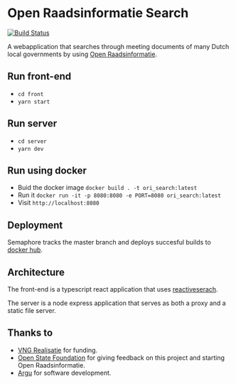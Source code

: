 # Open Raadsinformatie Search
[![Build Status](https://semaphoreci.com/api/v1/projects/9f55dbcb-3683-40e7-8f0c-293cea710d01/2575606/badge.svg)](https://semaphoreci.com/argu/ori-search)

A webapplication that searches through meeting documents of many Dutch local governments by using [Open Raadsinformatie](http://openraadsinformatie.nl).

## Run front-end

- `cd front`
- `yarn start`

## Run server

- `cd server`
- `yarn dev`

## Run using docker

- Buid the docker image `docker build . -t ori_search:latest`
- Run it `docker run -it -p 8080:8080 -e PORT=8080 ori_search:latest`
- Visit `http://localhost:8080`

## Deployment

Semaphore tracks the master branch and deploys succesful builds to [docker hub](https://hub.docker.com/r/argu/ori-search).

## Architecture

The front-end is a typescript react application that uses [reactiveserach](https://github.com/appbaseio/reactivesearch/issues).

The server is a node express application that serves as both a proxy and a static file server.

## Thanks to

- [VNG Realisatie](https://vngrealisatie.nl) for funding.
- [Open State Foundation](https://openstate.eu/nl/) for giving feedback on this project and starting Open Raadsinformatie.
- [Argu](https://argu.co) for software development.
